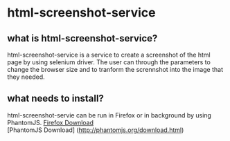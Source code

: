 html-screenshot-service
=======================

what is html-screenshot-service?
--------------------------------
html-screenshot-service is a service to create a screenshot of the html page by using selenium driver.
The user can through the parameters to change the browser size and to tranform the scrennshot into the
image that they needed.

what needs to install?
----------------------
html-screenshot-servie can be run in Firefox or in background by using PhantomJS.
[Firefox Download](https://www.mozilla.org/)<br />
[PhantomJS Download] (http://phantomjs.org/download.html) <br />





